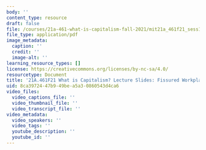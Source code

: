 ```yaml
---
body: ''
content_type: resource
draft: false
file: /courses/21a-461-what-is-capitalism-fall-2021/mit21a_461f21_sess14.pdf
file_type: application/pdf
image_metadata:
  caption: ''
  credit: ''
  image-alt: ''
learning_resource_types: []
license: https://creativecommons.org/licenses/by-nc-sa/4.0/
resourcetype: Document
title: '21A.461F21 What is Capitalism? Lecture Slides: Fissured Workplace'
uid: 8ca39724-47b9-49be-a5a3-0860543d4ca6
video_files:
  video_captions_file: ''
  video_thumbnail_file: ''
  video_transcript_file: ''
video_metadata:
  video_speakers: ''
  video_tags: ''
  youtube_description: ''
  youtube_id: ''
---
```

